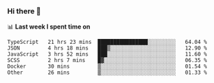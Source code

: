 ### Hi there 👋

<!--
**DBvc/DBvc** is a ✨ _special_ ✨ repository because its `README.md` (this file) appears on your GitHub profile.

Here are some ideas to get you started:

- 🔭 I’m currently working on ...
- 🌱 I’m currently learning ...
- 👯 I’m looking to collaborate on ...
- 🤔 I’m looking for help with ...
- 💬 Ask me about ...
- 📫 How to reach me: ...
- 😄 Pronouns: ...
- ⚡ Fun fact: ...
-->

📊 **Last week I spent time on**
<!--START_SECTION:waka-->

```text
TypeScript   21 hrs 23 mins  ████████████████░░░░░░░░░   64.04 %
JSON         4 hrs 18 mins   ███▒░░░░░░░░░░░░░░░░░░░░░   12.90 %
JavaScript   3 hrs 52 mins   ███░░░░░░░░░░░░░░░░░░░░░░   11.60 %
SCSS         2 hrs 7 mins    █▓░░░░░░░░░░░░░░░░░░░░░░░   06.35 %
Docker       30 mins         ▒░░░░░░░░░░░░░░░░░░░░░░░░   01.54 %
Other        26 mins         ▒░░░░░░░░░░░░░░░░░░░░░░░░   01.33 %
```

<!--END_SECTION:waka-->
